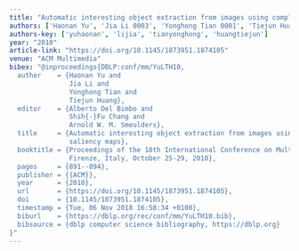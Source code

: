 ```yaml
---
title: "Automatic interesting object extraction from images using complementary saliency maps"
authors: ['Haonan Yu', 'Jia Li 0003', 'Yonghong Tian 0001', 'Tiejun Huang']
authors-key: ['yuhaonan', 'lijia', 'tianyonghong', 'huangtiejun']
year: "2010"
article-link: "https://doi.org/10.1145/1873951.1874105"
venue: "ACM Multimedia"
bibex: "@inproceedings{DBLP:conf/mm/YuLTH10,
  author    = {Haonan Yu and
               Jia Li and
               Yonghong Tian and
               Tiejun Huang},
  editor    = {Alberto Del Bimbo and
               Shih{-}Fu Chang and
               Arnold W. M. Smeulders},
  title     = {Automatic interesting object extraction from images using complementary
               saliency maps},
  booktitle = {Proceedings of the 18th International Conference on Multimedia 2010,
               Firenze, Italy, October 25-29, 2010},
  pages     = {891--894},
  publisher = {{ACM}},
  year      = {2010},
  url       = {https://doi.org/10.1145/1873951.1874105},
  doi       = {10.1145/1873951.1874105},
  timestamp = {Tue, 06 Nov 2018 16:58:34 +0100},
  biburl    = {https://dblp.org/rec/conf/mm/YuLTH10.bib},
  bibsource = {dblp computer science bibliography, https://dblp.org}
}"
---
```

